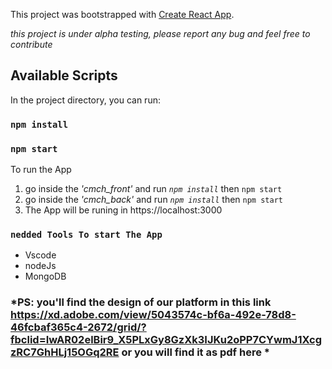 This project was bootstrapped with [Create React App](https://github.com/facebook/create-react-app).

*this project is under alpha testing, please report any bug and feel free to contribute*

## Available Scripts

In the project directory, you can run:


### `npm install`
### `npm start`

To run the App 
1. go inside the *'cmch_front'* and run *`npm install`* then `npm start`
2. go inside the *'cmch_back'* and run *`npm install`* then `npm start`
3. The App will be runing in https://localhost:3000

### `nedded Tools To start The App`

- Vscode
- nodeJs
- MongoDB


### *PS: you'll find the design of our platform in this link https://xd.adobe.com/view/5043574c-bf6a-492e-78d8-46fcbaf365c4-2672/grid/?fbclid=IwAR02elBir9_X5PLxGy8GzXk3IJKu2oPP7CYwmJ1XcgzRC7GhHLj15OGq2RE or you will find it as pdf here *
